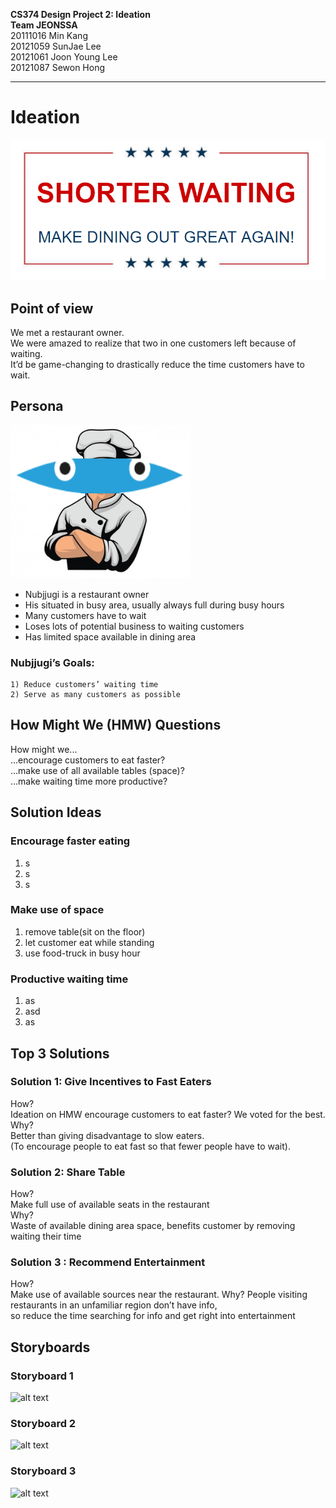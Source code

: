 **CS374 Design Project 2: Ideation**  
**Team JEONSSA**  
20111016 Min Kang  
20121059 SunJae Lee  
20121061 Joon Young Lee  
20121087 Sewon Hong

---

# Ideation
 ![alt text](title.PNG "Title: Shorter Waiting Make Dining Out Great Again")
 
## Point of view
We met a restaurant owner.  
We were amazed to realize that two in one customers left because of waiting.  
It’d be game-changing to drastically reduce the time customers have to wait.

## Persona
 ![alt text](nubjjugi.PNG "Figure1. Nubjjugi, the persona")
 
* Nubjjugi is a restaurant owner
* His situated in busy area, usually always full during busy hours
* Many customers have to wait
* Loses lots of potential business to waiting customers
* Has limited space available in dining area

### Nubjjugi’s Goals:
	1) Reduce customers’ waiting time
	2) Serve as many customers as possible
 

## How Might We (HMW) Questions
How might we...  
...encourage customers to eat faster?  
...make use of all available tables (space)?  
...make waiting time more productive?  


## Solution Ideas


### Encourage faster eating
1. s
2. s
3. s

### Make use of space
1. remove table(sit on the floor)
2. let customer eat while standing
3. use food-truck in busy hour

### Productive waiting time
1) as
2) asd
3) as

## Top 3 Solutions

### Solution 1: Give Incentives to Fast Eaters
How?  
Ideation on HMW encourage customers to eat faster? We voted for the best.  
Why?  
Better than giving disadvantage to slow eaters.  
(To encourage people to eat fast so that fewer people have to wait). 

### Solution 2: Share Table
How?  
Make full use of available seats in the restaurant  
Why?  
Waste of available dining area space, 
benefits customer by removing waiting their time


### Solution 3 : Recommend Entertainment
How?  
Make use of available sources near the restaurant. 
Why? 
People visiting restaurants in an unfamiliar region don’t have info,  
so reduce the time searching for info and get right into entertainment


## Storyboards
### Storyboard 1
 ![alt text](Storyboard_1.png "Figure2. Storyboard of soultion 1")
 
 
### Storyboard 2
 ![alt text](Storyboard_2.png "Figure3. Storyboard of soultion 2")
 
 
 ### Storyboard 3
 ![alt text](Storyboard_3.png "Figure4. Storyboard of soultion 3")
